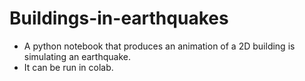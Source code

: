 # Buildings-in-earthquakes
* A python notebook that produces an animation of a 2D building is simulating an earthquake.
* It can be run in colab.
